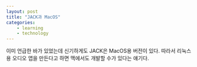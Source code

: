 ```yaml
---
layout: post
title: "JACK과 MacOS"
categories:
    - learning
    - technology
---
```


이미 언급한 바가 있었는데 신기하게도 JACK은 MacOS용 버전이 있다. 따라서 리눅스용 오디오 앱을 만든다고 하면 맥에서도 개발할 수가 있다는 얘기다. 